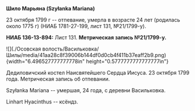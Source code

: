 **Шило Марьяна (Szyłanka Mariana)**

23 октября 1799 г -- отпевание, умерла в возрасте 24 лет (родилась около
1775 г) (НИАБ 1781-27-199, лист 131, №21/1799-у).

**НИАБ 136-13-894:** Лист 131. **Метрическая запись №21/1799-у.**

![](./Осовская волость/Васильковка/Шилы/media/41aa28c8f39006b144df0d0cb4f411b37eaff2b9.png){width="6.496527777777778in"
height="0.5777777777777777in"}

Дедиловичский костел Наисвятейшего Сердца Иисуса. 23 октября 1799 года.
Метрическая запись об отпевании.

Szyłanka Mariana -- умершая, 24 года, с деревни Васильковка.

Linhart Hyacinthus -- ксёндз.

